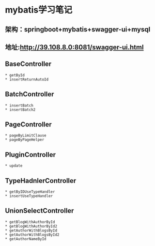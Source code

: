 # mybatis学习笔记
## 架构：springboot+mybatis+swagger-ui+mysql
## 地址:http://39.108.8.0:8081/swagger-ui.html
## BaseController
    * getById
    * insertReturnAutoId
## BatchController
    * insertBatch
    * insertBatch2
## PageController
    * pageByLimitClause
    * pageByPageHelper
## PluginController
    * update
## TypeHadnlerController
    * getByIDUseTypeHandler
    * insertUseTypeHandler
## UnionSelectController
    * getBlogWithAuthorById
    * getBlogWithAuthorById2
    * getAuthorWithBlogsById
    * getAuthorWithBlogsById2
    * getAuthorNameById
